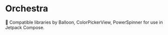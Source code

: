 # Orchestra
🎺 Compatible libraries by Balloon, ColorPickerView, PowerSpinner for use in Jetpack Compose.

